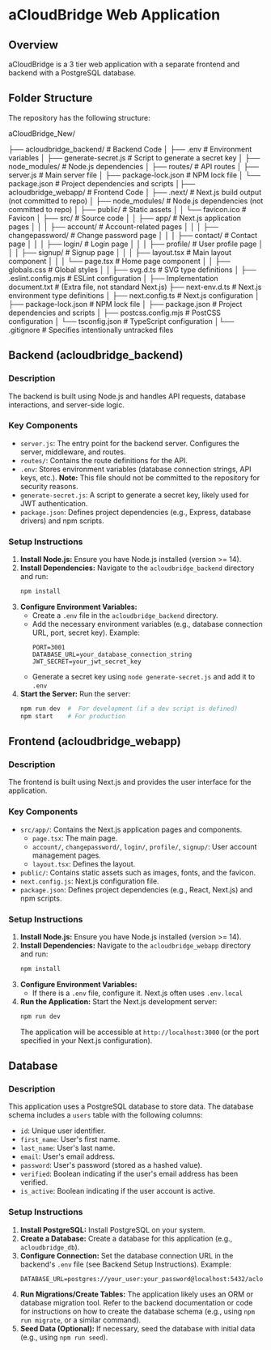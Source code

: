 # aCloudBridge Web Application

## Overview

aCloudBridge is a 3 tier web application with a separate frontend and backend with a PostgreSQL database.

## Folder Structure

The repository has the following structure:

aCloudBridge_New/

├── acloudbridge_backend/     # Backend Code
│   ├── .env                 # Environment variables
│   ├── generate-secret.js    # Script to generate a secret key
│   ├── node_modules/        # Node.js dependencies
│   ├── routes/              # API routes
│   ├── server.js            # Main server file
│   ├── package-lock.json    #  NPM lock file
│   └── package.json         # Project dependencies and scripts
│├── acloudbridge_webapp/      # Frontend Code
│   ├── .next/               # Next.js build output (not committed to repo)
│   ├── node_modules/        # Node.js dependencies (not committed to repo)
│   ├── public/              # Static assets
│   │   └── favicon.ico      # Favicon
│   ├── src/                 # Source code
│   │   ├── app/             # Next.js application pages
│   │   │   ├── account/       # Account-related pages
│   │   │   ├── changepassword/  # Change password page
│   │   │   ├── contact/       # Contact page
│   │   │   ├── login/         # Login page
│   │   │   ├── profile/       # User profile page
│   │   │   ├── signup/        # Signup page
│   │   │   ├── layout.tsx     # Main layout component
│   │   │   └── page.tsx       # Home page component
│   │   ├── globals.css      # Global styles
│   │   ├── svg.d.ts         # SVG type definitions
│   ├── .eslint.config.mjs   # ESLint configuration
│   ├── Implementation document.txt #  (Extra file, not standard Next.js)
├── next-env.d.ts      # Next.js environment type definitions
│   ├── next.config.ts     # Next.js configuration
│   ├── package-lock.json  # NPM lock file
│   ├── package.json       # Project dependencies and scripts
│   ├── postcss.config.mjs # PostCSS configuration
│   └── tsconfig.json      # TypeScript configuration
│└── .gitignore             # Specifies intentionally untracked files

## Backend (acloudbridge_backend)

### Description
The backend is built using Node.js and handles API requests, database interactions, and server-side logic.

### Key Components
* `server.js`:  The entry point for the backend server.  Configures the server, middleware, and routes.
* `routes/`:  Contains the route definitions for the API.
* `.env`:  Stores environment variables (database connection strings, API keys, etc.).  **Note:** This file should not be committed to the repository for security reasons.
* `generate-secret.js`:  A script to generate a secret key, likely used for JWT authentication.
* `package.json`: Defines project dependencies (e.g., Express, database drivers) and npm scripts.

###  Setup Instructions
1.  **Install Node.js:** Ensure you have Node.js installed (version >= 14).
2.  **Install Dependencies:** Navigate to the `acloudbridge_backend` directory and run:
    ```bash
    npm install
    ```
3.  **Configure Environment Variables:**
    * Create a `.env` file in the `acloudbridge_backend` directory.
    * Add the necessary environment variables (e.g., database connection URL, port, secret key).  Example:
        ```
        PORT=3001
        DATABASE_URL=your_database_connection_string
        JWT_SECRET=your_jwt_secret_key
        ```
    * Generate a secret key using `node generate-secret.js` and add it to `.env`
4.  **Start the Server:** Run the server:
    ```bash
    npm run dev  #  For development (if a dev script is defined)
    npm start    # For production
    ```

## Frontend (acloudbridge_webapp)

### Description
The frontend is built using Next.js and provides the user interface for the application.

### Key Components
* `src/app/`:  Contains the Next.js application pages and components.
    * `page.tsx`:  The main page.
    * `account/`, `changepassword/`, `login/`, `profile/`, `signup/`:  User account management pages.
    * `layout.tsx`: Defines the layout.
* `public/`:  Contains static assets such as images, fonts, and the favicon.
* `next.config.js`:  Next.js configuration file.
* `package.json`:  Defines project dependencies (e.g., React, Next.js) and npm scripts.

### Setup Instructions
1.  **Install Node.js:** Ensure you have Node.js installed (version >= 14).
2.  **Install Dependencies:** Navigate to the `acloudbridge_webapp` directory and run:
    ```bash
    npm install
    ```
3.  **Configure Environment Variables:**
     * If there is a `.env` file, configure it.  Next.js often uses `.env.local`
4.  **Run the Application:** Start the Next.js development server:
    ```bash
    npm run dev
    ```
    The application will be accessible at `http://localhost:3000` (or the port specified in your Next.js configuration).

## Database

### Description
This application uses a PostgreSQL database to store data.  The database schema includes a `users` table with the following columns:

* `id`:  Unique user identifier.
* `first_name`: User's first name.
* `last_name`: User's last name.
* `email`: User's email address.
* `password`: User's password (stored as a hashed value).
* `verified`:  Boolean indicating if the user's email address has been verified.
* `is_active`: Boolean indicating if the user account is active.

###  Setup Instructions
1.  **Install PostgreSQL:** Install PostgreSQL on your system.
2.  **Create a Database:** Create a database for this application (e.g., `acloudbridge_db`).
3.  **Configure Connection:** Set the database connection URL in the backend's `.env` file (see Backend Setup Instructions).  Example:
    ```
    DATABASE_URL=postgres://your_user:your_password@localhost:5432/acloudbridge_db
    ```
4.  **Run Migrations/Create Tables:** The application likely uses an ORM or database migration tool.  Refer to the backend documentation or code for instructions on how to create the database schema (e.g., using `npm run migrate`, or a similar command).
5.  **Seed Data (Optional):** If necessary, seed the database with initial data (e.g., using `npm run seed`).

